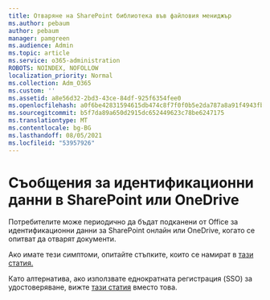 ```yaml
---
title: Отваряне на SharePoint библиотека във файловия мениджър
ms.author: pebaum
author: pebaum
manager: pamgreen
ms.audience: Admin
ms.topic: article
ms.service: o365-administration
ROBOTS: NOINDEX, NOFOLLOW
localization_priority: Normal
ms.collection: Adm_O365
ms.custom: ''
ms.assetid: a8e56d32-2bd3-43ce-84df-925f6354fee0
ms.openlocfilehash: a0f6be42831594615db474c8f7f0f0b5e2da787a8a91f4943fb2c27ec57abb2a
ms.sourcegitcommit: b5f7da89a650d2915dc652449623c78be6247175
ms.translationtype: MT
ms.contentlocale: bg-BG
ms.lasthandoff: 08/05/2021
ms.locfileid: "53957926"
---
```

# <a name="credential-messages-in-sharepoint-or-onedrive"></a>Съобщения за идентификационни данни в SharePoint или OneDrive

Потребителите може периодично да бъдат подканени от Office за идентификационни данни за SharePoint онлайн или OneDrive, когато се опитват да отварят документи.

Ако имате тези симптоми, опитайте стъпките, които се намират в [тази статия.](https://support.microsoft.com/help/2913639/office-applications-periodically-prompt-for-credentials-to-sharepoint)

Като алтернатива, ако използвате еднократната регистрация (SSO) за удостоверяване, вижте [тази статия](https://support.microsoft.com/help/4025962/cant-sign-in-after-update-to-office-2016-build-16-0-7967-on-windows-10) вместо това.
